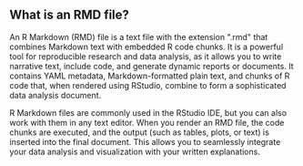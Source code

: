 ## What is an RMD file?

An R Markdown (RMD) file is a text file with the extension ".rmd" that combines Markdown text with embedded R code chunks. It is a powerful tool for reproducible research and data analysis, as it allows you to write narrative text, include code, and generate dynamic reports or documents. It contains YAML metadata, Markdown-formatted plain text, and chunks of R code that, when rendered using RStudio, combine to form a sophisticated data analysis document.

R Markdown files are commonly used in the RStudio IDE, but you can also work with them in any text editor. When you render an RMD file, the code chunks are executed, and the output (such as tables, plots, or text) is inserted into the final document. This allows you to seamlessly integrate your data analysis and visualization with your written explanations.


